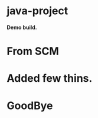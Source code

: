 # java-project
**********************Demo build.**********************


# From SCM 
# Added few thins.
# GoodBye
